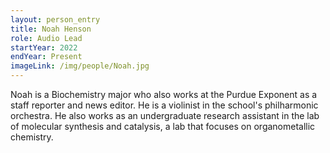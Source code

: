 ```yaml
---
layout: person_entry
title: Noah Henson
role: Audio Lead
startYear: 2022
endYear: Present
imageLink: /img/people/Noah.jpg
---
```

<!--Put description here:-->
Noah is a Biochemistry major who also works at the Purdue Exponent as a staff reporter and news editor. He is a violinist in the school's philharmonic orchestra. He also works as an undergraduate research assistant in the lab of molecular synthesis and catalysis, a lab that focuses on organometallic chemistry. 